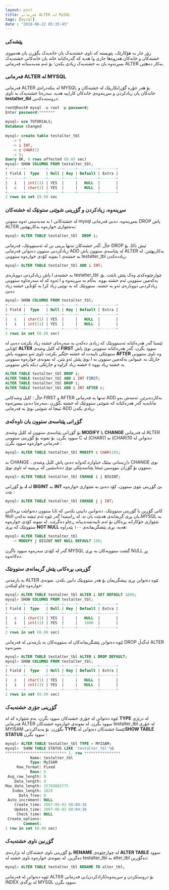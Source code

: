 ```yaml
---
layout: post
title: فەرمانی ALTER لە MySQL
tags: [mysql]
date : "2018-06-22 05:35:45"
---
```


### پێشەکی

زۆر جار بە هۆکارێک، پێویستە کە ناوی خشتەیەک یان خانەیەک بگۆڕن یان هەمووی خشتەکان و خانەکان.هەروەها جاری وا هەیە کە گەرەکتانە خانە یان خانەکانی خشتەیەک بسڕنەوە یان بە خشتەیەک زیادی بکەن؛ بۆ ئەم مەبەستانە فەرمانی ALTER بەکار دەهێنن.

### فەرمانی ALTER لە MYSQL

فەرمانی ALTER لە بنکەدراەی MYSQL بۆ هەر جۆرە گۆڕانکاریێک لە خشتەکان و خانەکان یان زیادکردن و سڕینەوەی خانەکان کاراییە هەیە.
سەرەتا خشتەیەک بە ناوی **testalter_tbl** دروستدەکەین:

```sql
root@host# mysql -u root -p password;
Enter password:*******
 
mysql> use TUTORIALS;
Database changed
 
mysql> create table testalter_tbl
   -> (
   -> i INT,
   -> c CHAR(1)
   -> );
Query OK, 0 rows affected (0.05 sec)
mysql> SHOW COLUMNS FROM testalter_tbl;
+-------+---------+------+-----+---------+-------+
| Field |  Type   | Null | Key | Default | Extra |
+-------+---------+------+-----+---------+-------+
|   i   | int(11) | YES  |     |   NULL  |       |
|   c   | char(1) | YES  |     |   NULL  |       |
+-------+---------+------+-----+---------+-------+
2 rows in set (0.00 sec
```



### سڕینەوە، زیادکردن و گۆڕینی شوێنی ستونێک لە خشتەکان

بە مەبەستی ئەوە ستونی I لە خشتەکانی mysql بسڕینەوە، دەبێ فەرمانی DROP پاش ALTER بەشێوازی خوارەوە بەکاربهێنین:

```sql
mysql> ALTER TABLE testalter_tbl  DROP i;
```

خاڵ :گەر خشتەکان تەنها بریتی بن لە ئەستوونێک، فەرمانی DROP ئیش ناکا.
بۆ زیادکردنی ستوون دەتوانن فەرمانی ADD لە پێناسەی ستوون پاش ALTER بەکاربهێنن.
لە نمونە کۆدی خوارەوە ستوونی I بە خشتەی testalter_tbl زیاددەکەن.

```sql
mysql> ALTER TABLE testalter_tbl ADD i INT;
```

پاش زیادکردنی دووبارەی I بە خشتەی testalter_tbl ،چوارچێوەکەی وەک پێش نابێت. بۆ ئەوە کە لە سەرەتاوە ستوونی I یەکەمین ستوونی ئەم خشتە بووە، بەڵام بە سڕینەوە و زیادکردنی دووبارەی ئەو بە خشتە، ستوونێک کە بە نوێیی زیاد کرا بە کۆتایی خشتە زیاد دەبێ

```sql
mysql> SHOW COLUMNS FROM testalter_tbl;
+-------+---------+------+-----+---------+-------+
| Field |  Type   | Null | Key | Default | Extra |
+-------+---------+------+-----+---------+-------+
|   c   | char(1) | YES  |     |   NULL  |       |
|   i   | int(11) | YES  |     |   NULL  |       |
+-------+---------+------+-----+---------+-------+
2 rows in set (0.00 sec)
```

ئێستا گەر هەرەکتانە ئەستوونێک کە زیادی دەکەن بە سەرەتای خشتە زیاد بکرێت دەبێ لە کۆتایی **ALTER** لە کلیل وشەی **FIRST** سوود بگرن.
گەر هەرەکتانە ستوونی نوێ پاش ستونێکی تایبەت لە خشتە خێگیر بکرێت ناوی ئەو ستوونە پاش **AFTER** وە ناوی ستوونی نوێ پێش ئەو بێنن.
لە نمونەی خوارەوە ستوونی I جارێک بە عینوانی یەکەمین ستوون بە خشتە زیاد کراوە و جارێکی دیکە پاش ستوونی c بە خشتە زیاد بووە

```sql
ALTER TABLE testalter_tbl DROP i;
ALTER TABLE testalter_tbl ADD i INT FIRST;
ALTER TABLE testalter_tbl DROP i;
ALTER TABLE testalter_tbl ADD i INT AFTER c;
```

خاڵ :
کلیل وشەکانی FIRST و AFTER تەنها بە فەرمانی ADD بەکاردەبرێن.
ئەمەش بەو مانایەیە گەر هەرەکتانە کە شوێنی ستوونێک لە خشتە بگۆڕن ،سەرەتا دەبێ بیسڕنەوە ئینجا لە شوێنی نوێ بە فەرمانی ADD زیادی بکەن.



### گۆڕانی پێناسەی ستوون یان ناوەکەی

بۆ گۆڕانی پێناسەی ستوون لە کلیل وشەی **MODIFY** یا **CHANGE** لە فەرمانی ALTER سوود بگرن.
بۆ نمونە بۆ گۆڕینی ستوونی C لە (CHAR(1 بە (CHAR(10 دەتوانن لە فەرمانی خوارەوە سوود بگرن :

```sql
mysql> ALTER TABLE testalter_tbl MODIFY c CHAR(10);
```

بە CHANGE ، داڕستانی بیتێک جیاوازە.کەوایە دەبێ پاش کلیل وشەی CHANGE نوی ستوون بۆ گۆڕان بنووسین.ئینجا پێناسەیێکی نوێ دەناسێنین کە بریتییە لە ناوی نوێ.

```sql
mysql> ALTER TABLE testalter_tbl CHANGE i j BIGINT;
```

بۆ گۆڕانی **J** لە **BIGINT** بە **INT** بێ گۆڕینی نێوی ستوون، کۆد دەبێ بە شێوازی خوارەوە بێت :

```sql
mysql> ALTER TABLE testalter_tbl CHANGE j j INT;
```

کاتی گۆڕین یا گۆڕینی ستوونێک، دەتوانین دابینی بکەین کە ئایا ستوون دەتوانێت بڕەکانی Null یان بڕی گریمانەی هەبێت یان نە. لە ڕاستیدا گەر ئێوە ئەم ئیشە نەکەن،MYSQL بە شێوازی خۆکارانە بڕەکان بۆ ئەم تایبەتمەندییانە ڕچاو دەگرێت.
لە نمونە کۆدی خوارەوە ستوونێک کە بڕی **NOT NULL** هەیە، بڕی پێشگریمانەی ١٠٠ پێدراوە:

```sql
mysql> ALTER TABLE testalter_tbl 
   -> MODIFY j BIGINT NOT NULL DEFAULT 100;
```

گەر لە کۆدی سەرەوە سوود ناگرن MYSQL گشت ستوونەکان بە بڕی NULL پڕ دەکاتەوە.



### گۆڕینی بڕەکانی پێش گریمانەی ستوونێک

بە یارمەتی ALTER ئێوە دەتوانن بڕی پیشگریمان بۆ هەر ستوونێک دابین بکەن.
نمونەی خوارەوە چاو لێبکەن:

```sql
mysql> ALTER TABLE testalter_tbl ALTER i SET DEFAULT 1000;
mysql> SHOW COLUMNS FROM testalter_tbl;
+-------+---------+------+-----+---------+-------+
| Field |  Type   | Null | Key | Default | Extra |
+-------+---------+------+-----+---------+-------+
|   c   | char(1) | YES  |     |   NULL  |       |
|   i   | int(11) | YES  |     |   1000  |       |
+-------+---------+------+-----+---------+-------+
2 rows in set (0.00 sec)
```

ئێوە دەتوانن پێشگریمانەکان لە ستوونەکان بە یارمەتی لە فەرمانی DROP لەگەڵ ALTER بسڕنەوە.

```sql
mysql> ALTER TABLE testalter_tbl ALTER i DROP DEFAULT;
mysql> SHOW COLUMNS FROM testalter_tbl;
+-------+---------+------+-----+---------+-------+
| Field |  Type   | Null | Key | Default | Extra |
+-------+---------+------+-----+---------+-------+
|   c   | char(1) | YES  |     |   NULL  |       |
|   i   | int(11) | YES  |     |   NULL  |       |
+-------+---------+------+-----+---------+-------+
2 rows in set (0.00 sec)
```



### گۆڕینی جۆری خشتەیەک

ئێوە دەتوانن لە جۆری خشتەکان سوود بگرن، بەم شێوازە کە لە **TYPE** لە درێژی فەرمانی ALTER سوود بگرن.
لە نمونەی خوارەوە خشتەکان testalter_tbl لە جۆری MYISAM بگۆڕن. بۆ پەیداکردنی **TYPE** ئێستا خشتەکان دەتوانن لە**SHOW TABLE STATUS** سوود بگرن :

```sql
mysql> ALTER TABLE testalter_tbl TYPE = MYISAM;
mysql>  SHOW TABLE STATUS LIKE 'testalter_tbl'\G
*************************** 1. row ****************
           Name: testalter_tbl
           Type: MyISAM
     Row_format: Fixed
           Rows: 0
 Avg_row_length: 0
    Data_length: 0
Max_data_length: 25769803775
   Index_length: 1024
      Data_free: 0
 Auto_increment: NULL
    Create_time: 2007-06-03 08:04:36
    Update_time: 2007-06-03 08:04:36
     Check_time: NULL
 Create_options:
        Comment:
1 row in set (0.00 sec)
```



### گۆڕنین ناوی خشتەیەک

بۆ گۆڕینی ناوی خشتەکان لە بژاردەی **RENAME** لە چوارچێوەی **ALTER TABLE** سوود دەگرین.
لە نمونەی خوارەوە ناوی خشتە لە testalter_tbl به alter_tbl دەگۆڕین:

```sql
mysql> ALTER TABLE testalter_tbl RENAME TO alter_tbl;
```

ئێوە دەتوانن لە فەرمانی ALTER بۆ دروستکردن و سڕینەوە(ئازادکردن)ـی فەرمانی INDEX لە بڕگەی MYSQL سوود بگرن.